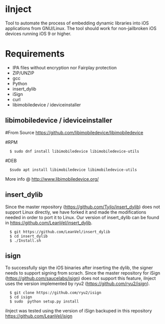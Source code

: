 # iInject
Tool to automate the process of embedding dynamic libraries into iOS applications from GNU/Linux.
The tool should work for non-jailbroken iOS devices running iOS 9 or higher. 

Requirements
============

- IPA files without encryption nor Fairplay protection
- ZIP/UNZIP
- gcc
- Python
- insert_dylib
- iSign
- curl
- libimobiledevice / ideviceinstaller

libimobiledevice / ideviceinstaller
-----------------------------------
#From Source
https://github.com/libimobiledevice/libimobiledevice

#RPM
```
  $ sudo dnf install libimobiledevice libimobiledevice-utils
```
#DEB
```
  $sudo apt install libimobiledevice libimobiledevice-utils
```
More info @ http://www.libimobiledevice.org/

insert_dylib
------------
Since the master repository (https://github.com/Tyilo/insert_dylib) does not support Linux directly, we have forked it and made the modifications needed in order to port it to Linux. Our version of insert_dylib can be found in https://github.com/LeanVel/insert_dylib.

```
  $ git https://github.com/LeanVel/insert_dylib
  $ cd insert_dylib
  $ ./Install.sh
```

isign
-----
To successfully sign the iOS binaries after inserting the dylib, the signer needs to support signing from scrach. Since the master repository for iSign (https://github.com/saucelabs/isign) does not support this feature, iInject uses the version implemented by ryu2 (https://github.com/ryu2/isign). 

```
  $ git clone https://github.com/ryu2/isign
  $ cd isign
  $ sudo  python setup.py install
```  

iInject was tested using the version of iSign backuped in this repository https://github.com/LeanVel/isign

